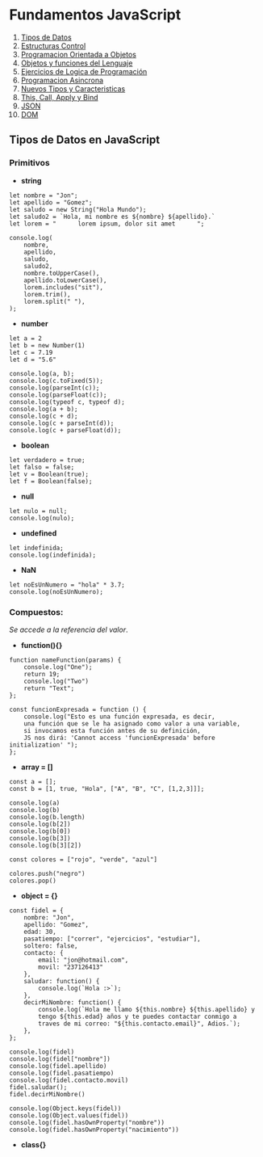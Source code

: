 # Fundamentos JavaScript

1.  [Tipos de Datos](01_tipos_de_datos.md)
1.  [Estructuras Control](02_estructuras_control.md)
1.  [Programacion Orientada a Objetos](03_poo.md)
1.  [Objetos y funciones del Lenguaje](04_objetos_y_funciones.md)
1.  [Ejercicios de Logica de Programación](05_ejercicios_logica.md)
1.  [Programacion Asincrona](06_programacion_asincrona.md)
1.  [Nuevos Tipos y Caracteristicas](07_nuevos_tipos_y_caracteristicas.md)
1.  [This, Call, Apply y Bind](08_this_call_apply_bind.md)
1.  [JSON](09_json.md)
1.  [DOM](10_dom.md)

## Tipos de Datos en JavaScript

### Primitivos

-   **string**

```
let nombre = "Jon";
let apellido = "Gomez";
let saludo = new String("Hola Mundo");
let saludo2 = `Hola, mi nombre es ${nombre} ${apellido}.`
let lorem = "      lorem ipsum, dolor sit amet      ";

console.log(
    nombre,
    apellido,
    saludo,
    saludo2,
    nombre.toUpperCase(),
    apellido.toLowerCase(),
    lorem.includes("sit"),
    lorem.trim(),
    lorem.split(" "),
);
```

-   **number**

```
let a = 2
let b = new Number(1)
let c = 7.19
let d = "5.6"

console.log(a, b);
console.log(c.toFixed(5));
console.log(parseInt(c));
console.log(parseFloat(c));
console.log(typeof c, typeof d);
console.log(a + b);
console.log(c + d);
console.log(c + parseInt(d));
console.log(c + parseFloat(d));
```

-   **boolean**

```
let verdadero = true;
let falso = false;
let v = Boolean(true);
let f = Boolean(false);
```

-   **null**

```
let nulo = null;
console.log(nulo);
```

-   **undefined**

```
let indefinida;
console.log(indefinida);
```

-   **NaN**

```
let noEsUnNumero = "hola" * 3.7;
console.log(noEsUnNumero);
```

### **Compuestos**:

_Se accede a la referencia del valor_.

-   **function(){}**

```
function nameFunction(params) {
    console.log("One");
    return 19;
    console.log("Two")
    return "Text";
};

const funcionExpresada = function () {
    console.log("Esto es una función expresada, es decir,
    una función que se le ha asignado como valor a una variable,
    si invocamos esta función antes de su definición,
    JS nos dirá: 'Cannot access 'funcionExpresada' before initialization' ");
};
```

-   **array = []**

```
const a = [];
const b = [1, true, "Hola", ["A", "B", "C", [1,2,3]]];

console.log(a)
console.log(b)
console.log(b.length)
console.log(b[2])
console.log(b[0])
console.log(b[3])
console.log(b[3][2])

const colores = ["rojo", "verde", "azul"]

colores.push("negro")
colores.pop()
```

-   **object = {}**

```
const fidel = {
    nombre: "Jon",
    apellido: "Gomez",
    edad: 30,
    pasatiempo: ["correr", "ejercicios", "estudiar"],
    soltero: false,
    contacto: {
        email: "jon@hotmail.com",
        movil: "237126413"
    },
    saludar: function() {
        console.log(`Hola :>`);
    },
    decirMiNombre: function() {
        console.log(`Hola me llamo ${this.nombre} ${this.apellido} y
        tengo ${this.edad} años y te puedes contactar conmigo a
        traves de mi correo: "${this.contacto.email}", Adios.`);
    },
};

console.log(fidel)
console.log(fidel["nombre"])
console.log(fidel.apellido)
console.log(fidel.pasatiempo)
console.log(fidel.contacto.movil)
fidel.saludar();
fidel.decirMiNombre()

console.log(Object.keys(fidel))
console.log(Object.values(fidel))
console.log(fidel.hasOwnProperty("nombre"))
console.log(fidel.hasOwnProperty("nacimiento"))
```

-   **class{}**

```

```

